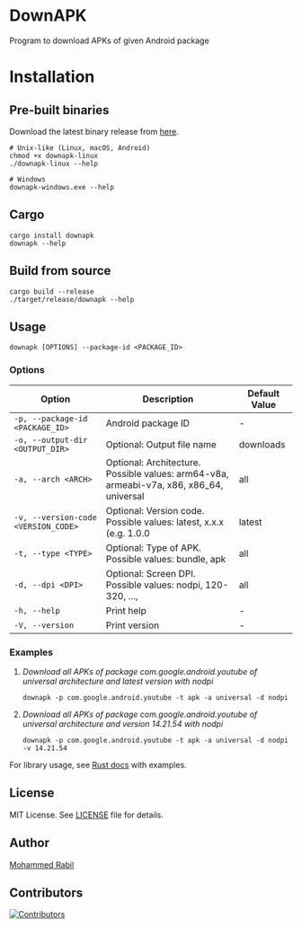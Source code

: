 # DownAPK

Program to download APKs of given Android package

# Installation

## Pre-built binaries

Download the latest binary release from [here](https://github.com/rabilrbl/downapk/releases/latest).

```shell
# Unix-like (Linux, macOS, Android)
chmod +x downapk-linux
./downapk-linux --help

# Windows
downapk-windows.exe --help
```

## Cargo

```
cargo install downapk
downapk --help
```

## Build from source

```
cargo build --release
./target/release/downapk --help
```

## Usage

```shell
downapk [OPTIONS] --package-id <PACKAGE_ID>
```

### Options

| Option |   Description | Default Value |
| --- | --- | --- |
| `-p, --package-id <PACKAGE_ID>`     | Android package ID | -             |
| `-o, --output-dir <OUTPUT_DIR>`     | Optional: Output file name | downloads     |
| `-a, --arch <ARCH>`                 | Optional: Architecture. Possible values: arm64-v8a, armeabi-v7a, x86, x86_64, universal | all  |
| `-v, --version-code <VERSION_CODE>` | Optional: Version code. Possible values: latest, x.x.x (e.g. 1.0.0 | latest |
| `-t, --type <TYPE>`                 | Optional: Type of APK. Possible values: bundle, apk | all   |
| `-d, --dpi <DPI>`                   | Optional: Screen DPI. Possible values: nodpi, 120-320, ..., | all           |
| `-h, --help`                        | Print help | -             |
| `-V, --version`                     | Print version | -             |

### Examples

1. *Download all APKs of package com.google.android.youtube of universal architecture and latest version with nodpi*

   ```shell
   downapk -p com.google.android.youtube -t apk -a universal -d nodpi
   ```

2. *Download all APKs of package com.google.android.youtube of universal architecture and version 14.21.54 with nodpi*

   ```shell
   downapk -p com.google.android.youtube -t apk -a universal -d nodpi -v 14.21.54
   ```

For library usage, see [Rust docs](https://docs.rs/downapk) with examples.

## License

MIT License. See [LICENSE](LICENSE) file for details.

## Author

[Mohammed Rabil](https://github.com/rabilrbl)

## Contributors

[![Contributors](https://contributors-img.web.app/image?repo=rabilrbl/downapk)](https://github.com/rabilrbl/downapk/graphs/contributors)
